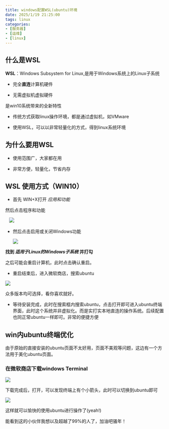 ```yaml
---
title: windows配置WSL(ubuntu)环境
date: 2025/1/19 21:25:00
tags: linux
categories: 
- [服务器]
- [运维]
- [linux]
---
```


## 什么是WSL

**WSL**：Windows Subsystem for Linux,是用于Windows系统上的Linux子系统

- 完全**直连**计算机硬件

- 无需虚拟机虚拟硬件
  
  <!-- more -->

是win10系统带来的全新特性

- 传统方式获取linux操作环境，都是通过虚拟机，如VMware

- 使用WSL，可以以非常轻量化的方式，得到linux系统环境

## 为什么要用WSL

- 使用范围广，大家都在用

- 非常方便，轻量化，节省内存

## WSL 使用方式（WIN10）

- 首先 WIN+X打开 *应用和功能*  

然后点击程序和功能

   ![](http://m401a.haxlock.top:3003/uploads/d2a6e589-50af-4e59-ab1a-c18179ab875b.jpg)

- 然后点击启用或关闭Windows功能
  
  ![](http://m401a.haxlock.top:3003/uploads/8aa8fb11-50b9-4668-a8a2-140abed46122.jpg)

**找到 *适用于Linux的Windows子系统* 并打勾**

之后可能会重启计算机，此时点击确认重启。

- 重启结束后，进入微软商店，搜索ubuntu

![](http://m401a.haxlock.top:3003/uploads/eb3275cc-5e9c-4299-a364-0e5d0ccb49cd.jpg)

众多版本均可选择，看你喜欢就好。

- 等待安装完成，此时在搜索框内搜索ubuntu，点击打开即可进入ubuntu终端界面，此时这个系统并非虚拟化。而是实打实本地直连的操作系统。后续配置也同正常ubuntu一样即可。非常的便捷方便

## win内ubuntu终端优化

由于原始的直接安装的ubuntu页面不太好用，页面不美观等问题，这边有一个方法用于美化ubuntu页面。   

### 在微软商店下载windows Terminal

![](http://m401a.haxlock.top:3003/uploads/122a1654-624a-4f12-a2a7-32487cd19e15.jpg)

下载完成后，打开，可以发现终端上有个小箭头，此时可以切换到ubuntu即可

![](http://m401a.haxlock.top:3003/uploads/ccfd3796-8dee-4783-ae3a-a4f2486a6c59.jpg)

这样就可以愉快的使用ubuntu进行操作了(yeah!)

能看到这的小伙伴我想以及超越了99%的人了，加油吧骚年！
